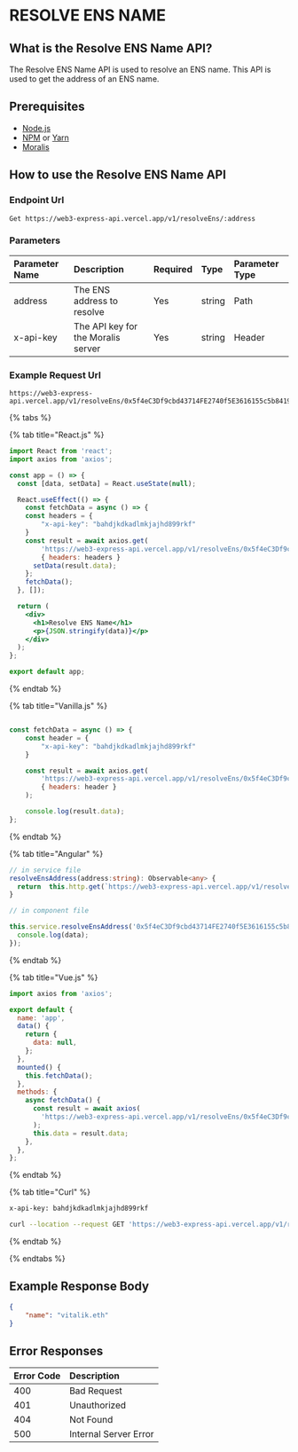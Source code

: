# RESOLVE ENS NAME

## What is the Resolve ENS Name API?

The Resolve ENS Name API is used to resolve an ENS name. This API is used to get the address of an ENS name.

<!-- How to call the enpiont  -->

<!-- Prerequisites -->

## Prerequisites

-   [Node.js](https://nodejs.org/en/download/)
-   [NPM](https://www.npmjs.com/get-npm) or [Yarn](https://classic.yarnpkg.com/en/docs/install/#windows-stable)
-   [Moralis](https://docs.moralis.io/)

## How to use the Resolve ENS Name API

### Endpoint Url 

```text
Get https://web3-express-api.vercel.app/v1/resolveEns/:address
```

### Parameters

| Parameter Name | Description | Required | Type | Parameter Type |
| :--- | :--- | :--- | :--- | :--- |
| address | The ENS address to resolve | Yes | string | Path |
|x-api-key| The API key for the Moralis server | Yes | string | Header | 

### Example Request Url

```text
https://web3-express-api.vercel.app/v1/resolveEns/0x5f4eC3Df9cbd43714FE2740f5E3616155c5b8419
```



<!-- tabs -->

{% tabs %}

{% tab title="React.js" %}

```jsx 
import React from 'react';
import axios from 'axios';

const app = () => {
  const [data, setData] = React.useState(null);

  React.useEffect(() => {
    const fetchData = async () => {
    const headers = {
        "x-api-key": "bahdjkdkadlmkjajhd899rkf"
    }
    const result = await axios.get(
        'https://web3-express-api.vercel.app/v1/resolveEns/0x5f4eC3Df9cbd43714FE2740f5E3616155c5b8419',
        { headers: headers }
      setData(result.data);
    };
    fetchData();
  }, []);

  return (
    <div>
      <h1>Resolve ENS Name</h1>
      <p>{JSON.stringify(data)}</p>
    </div>
  );
};

export default app;
```

{% endtab %}

{% tab title="Vanilla.js" %}

```js

const fetchData = async () => {
    const header = {
        "x-api-key": "bahdjkdkadlmkjajhd899rkf"
    }

    const result = await axios.get(
        'https://web3-express-api.vercel.app/v1/resolveEns/0x5f4eC3Df9cbd43714FE2740f5E3616155c5b8419',
        { headers: header }
    );

    console.log(result.data);
};
```

{% endtab %}

{% tab title="Angular" %}

```ts
// in service file 
resolveEnsAddress(address:string): Observable<any> {
  return  this.http.get(`https://web3-express-api.vercel.app/v1/resolveEns/${address}`, headers)
}

// in component file

this.service.resolveEnsAddress('0x5f4eC3Df9cbd43714FE2740f5E3616155c5b8419').subscribe((data) => {
  console.log(data);
});
```

{% endtab %}

{% tab title="Vue.js" %}

```js
import axios from 'axios';

export default {
  name: 'app',
  data() {
    return {
      data: null,
    };
  },
  mounted() {
    this.fetchData();
  },
  methods: {
    async fetchData() {
      const result = await axios(
        'https://web3-express-api.vercel.app/v1/resolveEns/0x5f4eC3Df9cbd43714FE2740f5E3616155c5b8419',
      );
      this.data = result.data;
    },
  },
};
```

{% endtab %}

{% tab title="Curl" %}

```bash
x-api-key: bahdjkdkadlmkjajhd899rkf

curl --location --request GET 'https://web3-express-api.vercel.app/v1/resolveEns/0x5f4eC3Df9cbd43714FE2740f5E3616155c5b8419' \ 
```

{% endtab %}

{% endtabs %}

## Example Response Body 

```json
{
    "name": "vitalik.eth"
}
```

## Error Responses

| Error Code | Description |
| :--- | :--- |
| 400 | Bad Request |
| 401 | Unauthorized |
| 404 | Not Found |
| 500 | Internal Server Error |




